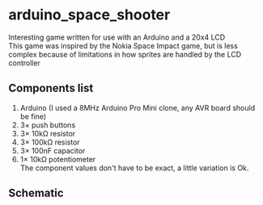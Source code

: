 # arduino_space_shooter
Interesting game written for use with an Arduino and a 20x4 LCD<br>
This game was inspired by the Nokia Space Impact game, but is less complex because of limitations in how sprites are handled by the LCD controller<br>
## Components list
1. Arduino (I used a 8MHz Arduino Pro Mini clone, any AVR board should be fine)
2. 3× push buttons
3. 3× 10kΩ resistor
4. 3× 100kΩ resistor
5. 3× 100nF capacitor
6. 1× 10kΩ potentiometer<br>
The component values don't have to be exact, a little variation is Ok.<br>
## Schematic
